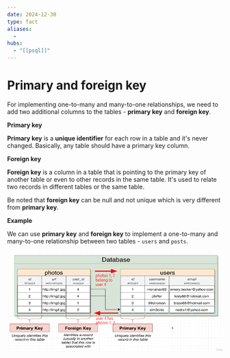 ```yaml
---
date: 2024-12-30
type: fact
aliases:
  -
hubs:
  - "[[psql]]"
---
```


# Primary and foreign key

For implementing one-to-many and many-to-one relationships, we need to add two additional columns to the tables - **primary key** and **foreign key**.


**Primary key**

**Primary key** is a **unique identifier** for each row in a table and it's never changed. Basically, any table should have a primary key column.


**Foreign key**

**Foreign key** is a column in a table that is pointing to the primary key of another table or even to other records in the same table. It's used to relate two records in different tables or the same table.

Be noted that **foreign key** can be null and not unique which is very different from **primary key**.



**Example**

We can use **primary key** and **foreign key** to implement a one-to-many and many-to-one relationship between two tables - `users` and `posts`.

![implement-one-many.png](../../assets/imgs/implement-one-many.png)




